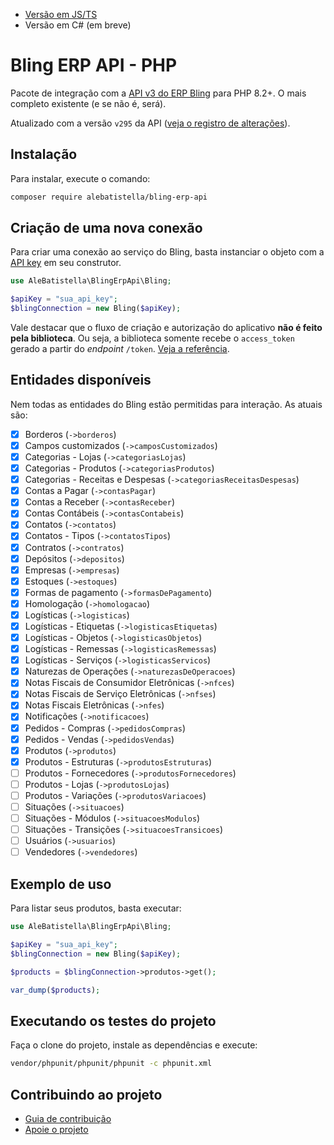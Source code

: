 - [Versão em JS/TS](https://github.com/AlexandreBellas/bling-erp-api-js)
- Versão em C# (em breve)

# Bling ERP API - PHP

Pacote de integração com a [API v3 do ERP Bling](https://developer.bling.com.br)
para PHP 8.2+. O mais completo existente (e se não é, será).

Atualizado com a versão `v295` da API ([veja o registro de alterações](https://developer.bling.com.br/changelogs#2024-02-28)).

## Instalação

Para instalar, execute o comando:

```bash
composer require alebatistella/bling-erp-api
```

## Criação de uma nova conexão

Para criar uma conexão ao serviço do Bling, basta instanciar o objeto com a [API key](https://developer.bling.com.br/autenticacao) em seu construtor.

```php
use AleBatistella\BlingErpApi\Bling;

$apiKey = "sua_api_key";
$blingConnection = new Bling($apiKey);
```

Vale destacar que o fluxo de criação e autorização do aplicativo **não é feito
pela biblioteca**. Ou seja, a biblioteca somente recebe o `access_token` gerado
a partir do _endpoint_ `/token`. [Veja a referência](https://developer.bling.com.br/aplicativos#tokens-de-acesso).

## Entidades disponíveis

Nem todas as entidades do Bling estão permitidas para interação. As atuais são:

- [x] Borderos (`->borderos`)
- [x] Campos customizados (`->camposCustomizados`)
- [x] Categorias - Lojas (`->categoriasLojas`)
- [x] Categorias - Produtos (`->categoriasProdutos`)
- [x] Categorias - Receitas e Despesas (`->categoriasReceitasDespesas`)
- [x] Contas a Pagar (`->contasPagar`)
- [x] Contas a Receber (`->contasReceber`)
- [x] Contas Contábeis (`->contasContabeis`)
- [x] Contatos (`->contatos`)
- [x] Contatos - Tipos (`->contatosTipos`)
- [x] Contratos (`->contratos`)
- [x] Depósitos (`->depositos`)
- [x] Empresas (`->empresas`)
- [x] Estoques (`->estoques`)
- [x] Formas de pagamento (`->formasDePagamento`)
- [x] Homologação (`->homologacao`)
- [x] Logísticas (`->logisticas`)
- [x] Logísticas - Etiquetas (`->logisticasEtiquetas`)
- [x] Logísticas - Objetos (`->logisticasObjetos`)
- [x] Logísticas - Remessas (`->logisticasRemessas`)
- [x] Logísticas - Serviços (`->logisticasServicos`)
- [x] Naturezas de Operações (`->naturezasDeOperacoes`)
- [x] Notas Fiscais de Consumidor Eletrônicas (`->nfces`)
- [x] Notas Fiscais de Serviço Eletrônicas (`->nfses`)
- [x] Notas Fiscais Eletrônicas (`->nfes`)
- [x] Notificações (`->notificacoes`)
- [x] Pedidos - Compras (`->pedidosCompras`)
- [x] Pedidos - Vendas (`->pedidosVendas`)
- [x] Produtos (`->produtos`)
- [x] Produtos - Estruturas (`->produtosEstruturas`)
- [ ] Produtos - Fornecedores (`->produtosFornecedores`)
- [ ] Produtos - Lojas (`->produtosLojas`)
- [ ] Produtos - Variações (`->produtosVariacoes`)
- [ ] Situações (`->situacoes`)
- [ ] Situações - Módulos (`->situacoesModulos`)
- [ ] Situações - Transições (`->situacoesTransicoes`)
- [ ] Usuários (`->usuarios`)
- [ ] Vendedores (`->vendedores`)

## Exemplo de uso

Para listar seus produtos, basta executar:

```php
use AleBatistella\BlingErpApi\Bling;

$apiKey = "sua_api_key";
$blingConnection = new Bling($apiKey);

$products = $blingConnection->produtos->get();

var_dump($products);
```

## Executando os testes do projeto

Faça o clone do projeto, instale as dependências e execute:

```bash
vendor/phpunit/phpunit/phpunit -c phpunit.xml
```

## Contribuindo ao projeto

- [Guia de contribuição](https://github.com/AlexandreBellas/bling-erp-api-php/blob/v5.0.0/CONTRIBUTING.md)
- [Apoie o projeto](https://www.paypal.com/donate/?hosted_button_id=G2NJKZ5MUMKBS)
